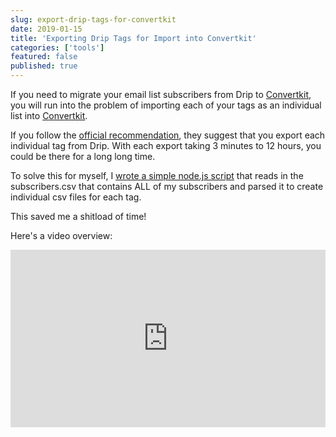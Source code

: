 ```yaml
---
slug: export-drip-tags-for-convertkit
date: 2019-01-15
title: 'Exporting Drip Tags for Import into Convertkit'
categories: ['tools']
featured: false
published: true
---
```


If you need to migrate your email list subscribers from Drip to [Convertkit](https://convertkit.com?lmref=ia534A), you will run into the problem of importing each of your tags as an individual list into [Convertkit](https://convertkit.com?lmref=ia534A).

If you follow the [official recommendation][1], they suggest that you export each individual tag from Drip. With each export taking 3 minutes to 12 hours, you could be there for a long long time.

To solve this for myself, I [wrote a simple node.js script][2] that reads in the subscribers.csv that contains ALL of my subscribers and parsed it to create individual csv files for each tag.

This saved me a shitload of time!

Here's a video overview:

<div style=" position: relative; overflow: hidden; padding-top: 56.25%;">

<iframe style="position: absolute; top: 0; left: 0; width: 100%; height: 100%; border: 0;" src="https://www.youtube.com/embed/Lx-UDHy90Bk" frameBorder="0" allowFullScreen></iframe>
</div>

[1]: https://help.convertkit.com/article/799-switch-from-drip
[2]: https://github.com/joelhooks/migrate-to-convertkit-from-drip

